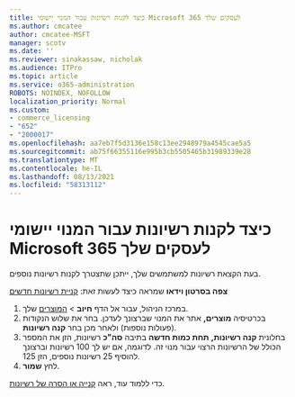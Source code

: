 ```yaml
---
title: כיצד לקנות רשיונות עבור המנוי יישומי Microsoft 365 לעסקים שלך
ms.author: cmcatee
author: cmcatee-MSFT
manager: scotv
ms.date: ''
ms.reviewer: sinakassaw, nicholak
ms.audience: ITPro
ms.topic: article
ms.service: o365-administration
ROBOTS: NOINDEX, NOFOLLOW
localization_priority: Normal
ms.custom:
- commerce_licensing
- "652"
- "2000017"
ms.openlocfilehash: aa7eb7f5d3136e158c13ee2948979a4545cae5a5
ms.sourcegitcommit: ab75f66355116e995b3cb5505465b31989339e28
ms.translationtype: MT
ms.contentlocale: he-IL
ms.lasthandoff: 08/13/2021
ms.locfileid: "58313112"
---
```

# <a name="how-to-buy-licenses-for-your-microsoft-365-apps-for-business-subscription"></a>כיצד לקנות רשיונות עבור המנוי יישומי Microsoft 365 לעסקים שלך

בעת הקצאת רשיונות למשתמשים שלך, ייתכן שתצטרך לקנות רשיונות נוספים.

**צפה בסרטון וידאו** שמראה כיצד לעשות זאת: [קניית רשיונות חדשים](https://go.microsoft.com/fwlink/p/?linkid=2154857)
  
1. במרכז הניהול, עבור אל הדף **חיוב**  >  [המוצרים](https://go.microsoft.com/fwlink/p/?linkid=842054) שלך.
2. בכרטיסיה **מוצרים,** אתר את המנוי שברצונך לעדכן. בחר את שלוש הנקודות (פעולות נוספות) ולאחר מכן בחר **קנה רשיונות**.
3. בחלונית **קנה רשיונות,** **תחת כמות חדשה** בתיבה **סה"כ** רשיונות, הזן את המספר הכולל של הרשיונות הרצוי עבור מנוי זה. לדוגמה, אם יש לך 100 רשיונות וברצונך להוסיף 25 רשיונות נוספים, הזן 125.
4. לחץ **שמור**.

כדי ללמוד עוד, ראה [קנייה או הסרה של רשיונות](https://docs.microsoft.com/microsoft-365/commerce/licenses/buy-licenses).